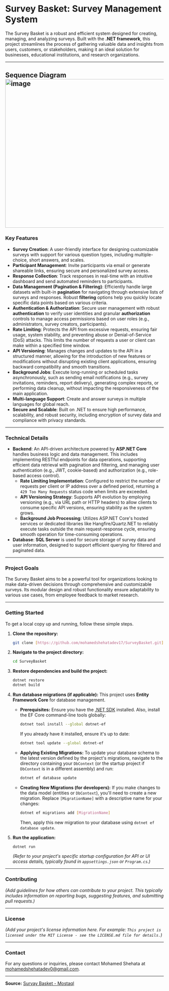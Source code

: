 # Survey Basket: Survey Management System

The Survey Basket is a robust and efficient system designed for creating, managing, and analyzing surveys. Built with the **.NET framework**, this project streamlines the process of gathering valuable data and insights from users, customers, or stakeholders, making it an ideal solution for businesses, educational institutions, and research organizations.

---
Sequence Diagram
<img width="1036" height="473" alt="image" src="https://github.com/user-attachments/assets/257fad83-9e74-40cc-96a1-14e9bc600015" />
---
### Key Features

* **Survey Creation**: A user-friendly interface for designing customizable surveys with support for various question types, including multiple-choice, short answers, and scales.
* **Participant Management**: Invite participants via email or generate shareable links, ensuring secure and personalized survey access.
* **Response Collection**: Track responses in real-time with an intuitive dashboard and send automated reminders to participants.
* **Data Management (Pagination & Filtering)**: Efficiently handle large datasets with built-in **pagination** for navigating through extensive lists of surveys and responses. Robust **filtering** options help you quickly locate specific data points based on various criteria.
* **Authentication & Authorization**: Secure user management with robust **authentication** to verify user identities and granular **authorization** controls to manage access permissions based on user roles (e.g., administrators, survey creators, participants).
* **Rate Limiting**: Protects the API from excessive requests, ensuring fair usage, system stability, and preventing abuse or Denial-of-Service (DoS) attacks. This limits the number of requests a user or client can make within a specified time window.
* **API Versioning**: Manages changes and updates to the API in a structured manner, allowing for the introduction of new features or modifications without disrupting existing client applications, ensuring backward compatibility and smooth transitions.
* **Background Jobs**: Execute long-running or scheduled tasks asynchronously, such as sending email notifications (e.g., survey invitations, reminders, report delivery), generating complex reports, or performing data cleanup, without impacting the responsiveness of the main application.
* **Multi-language Support**: Create and answer surveys in multiple languages for global reach.
* **Secure and Scalable**: Built on .NET to ensure high performance, scalability, and robust security, including encryption of survey data and compliance with privacy standards.

---

### Technical Details

* **Backend**: An API-driven architecture powered by **ASP.NET Core** handles business logic and data management. This includes implementing RESTful endpoints for data operations, supporting efficient data retrieval with pagination and filtering, and managing user authentication (e.g., JWT, cookie-based) and authorization (e.g., role-based access control).
    * **Rate Limiting Implementation**: Configured to restrict the number of requests per client or IP address over a defined period, returning a `429 Too Many Requests` status code when limits are exceeded.
    * **API Versioning Strategy**: Supports API evolution by employing versioning (e.g., via URL path or HTTP headers) to allow clients to consume specific API versions, ensuring stability as the system grows.
    * **Background Job Processing**: Utilizes ASP.NET Core's hosted services or dedicated libraries like Hangfire/Quartz.NET to reliably execute tasks outside the main request-response cycle, ensuring smooth operation for time-consuming operations.
* **Database**: **SQL Server** is used for secure storage of survey data and user information, designed to support efficient querying for filtered and paginated data.

---

### Project Goals

The Survey Basket aims to be a powerful tool for organizations looking to make data-driven decisions through comprehensive and customizable surveys. Its modular design and robust functionality ensure adaptability to various use cases, from employee feedback to market research.

---

### Getting Started

To get a local copy up and running, follow these simple steps.

1.  **Clone the repository:**
    ```bash
    git clone [https://github.com/mohamedshehatadev17/SurveyBasket.git](https://github.com/mohamedshehatadev17/SurveyBasket.git)
    ```
2.  **Navigate to the project directory:**
    ```bash
    cd SurveyBasket
    ```
3.  **Restore dependencies and build the project:**
    ```bash
    dotnet restore
    dotnet build
    ```
4.  **Run database migrations (if applicable):**
    This project uses **Entity Framework Core** for database management.
    * **Prerequisites:** Ensure you have the [.NET SDK](https://dotnet.microsoft.com/download) installed. Also, install the EF Core command-line tools globally:
        ```bash
        dotnet tool install --global dotnet-ef
        ```
        If you already have it installed, ensure it's up to date:
        ```bash
        dotnet tool update --global dotnet-ef
        ```
    * **Applying Existing Migrations:** To update your database schema to the latest version defined by the project's migrations, navigate to the directory containing your `DbContext` (or the startup project if `DbContext` is in a different assembly) and run:
        ```bash
        dotnet ef database update
        ```
    * **Creating New Migrations (for developers):** If you make changes to the data model (entities or `DbContext`), you'll need to create a new migration. Replace `[MigrationName]` with a descriptive name for your changes:
        ```bash
        dotnet ef migrations add [MigrationName]
        ```
        Then, apply this new migration to your database using `dotnet ef database update`.

5.  **Run the application:**
    ```bash
    dotnet run
    ```
    *(Refer to your project's specific startup configuration for API or UI access details, typically found in `appsettings.json` or `Program.cs`.)*

---

### Contributing

*(Add guidelines for how others can contribute to your project. This typically includes information on reporting bugs, suggesting features, and submitting pull requests.)*

---

### License

*(Add your project's license information here. For example: `This project is licensed under the MIT License - see the LICENSE.md file for details.`)*

---

### Contact

For any questions or inquiries, please contact Mohamed Shehata at [mohamedshehatadev0@gmail.com](mailto:mohamedshehatadev0@gmail.com).

***

**Source:** [Survay Basket - Mostaql](https://mostaql.com/portfolio/2333946-survay-basket)
